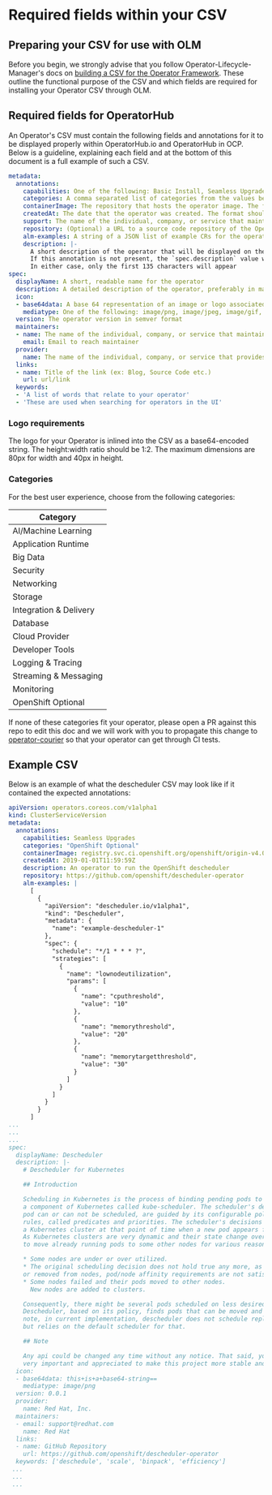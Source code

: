 # Required fields within your CSV

## Preparing your CSV for use with OLM

Before you begin, we strongly advise that you follow Operator-Lifecycle-Manager's docs on [building a CSV for the Operator Framework](https://github.com/operator-framework/operator-lifecycle-manager/blob/master/Documentation/design/building-your-csv.md). These outline the functional purpose of the CSV and which fields are required for installing your Operator CSV through OLM.

## Required fields for OperatorHub

An Operator's CSV must contain the following fields and annotations for it to be displayed properly within OperatorHub.io and OperatorHub in OCP. Below is a guideline, explaining each field and at the bottom of this document is a full example of such a CSV.

```yaml
metadata:
  annotations:
    capabilities: One of the following: Basic Install, Seamless Upgrades, Full Lifecycle, Deep Insights, Auto Pilot. For more information see https://www.operatorhub.io/images/capability-level-diagram.svg
    categories: A comma separated list of categories from the values below. If not set, this will be set to "Other" in the UI
    containerImage: The repository that hosts the operator image. The format should match ${REGISTRYHOST}/${USERNAME}/${NAME}:${TAG}
    createdAt: The date that the operator was created. The format should match yyyy-mm-ddThh:mm:ssZ
    support: The name of the individual, company, or service that maintains this operator
    repository: (Optional) a URL to a source code repository of the Operator, intended for community Operators to direct users where to file issues / bug
    alm-examples: A string of a JSON list of example CRs for the operator's CRDs
    description: |-
      A short description of the operator that will be displayed on the marketplace tile
      If this annotation is not present, the `spec.description` value will be shown instead
      In either case, only the first 135 characters will appear
spec:
  displayName: A short, readable name for the operator
  description: A detailed description of the operator, preferably in markdown format
  icon: 
  - base64data: A base 64 representation of an image or logo associated with your operator
    mediatype: One of the following: image/png, image/jpeg, image/gif, image/svg+xml
  version: The operator version in semver format
  maintainers:
  - name: The name of the individual, company, or service that maintains this operator
    email: Email to reach maintainer
  provider:
    name: The name of the individual, company, or service that provides this operator
  links:
  - name: Title of the link (ex: Blog, Source Code etc.)
    url: url/link
  keywords:
  - 'A list of words that relate to your operator'
  - 'These are used when searching for operators in the UI'
```

### Logo requirements

The logo for your Operator is inlined into the CSV as a base64-encoded string. The height:width ratio should be 1:2. The maximum dimensions are 80px for width and 40px in height.

### Categories

For the best user experience, choose from the following categories:

| Category  |
|-----------|
| AI/Machine Learning |
| Application Runtime |
| Big Data |
| Security |
| Networking |
| Storage |
| Integration & Delivery |
| Database |
| Cloud Provider |
| Developer Tools |
| Logging & Tracing |
| Streaming & Messaging |
| Monitoring |
| OpenShift Optional |

If none of these categories fit your operator, please open a PR against this repo to edit this doc and we will work with you to propagate this change to [operator-courier](https://github.com/operator-framework/operator-courier) so that your operator can get through CI tests.

## Example CSV

Below is an example of what the descheduler CSV may look like if it contained the expected annotations:

```yaml
apiVersion: operators.coreos.com/v1alpha1
kind: ClusterServiceVersion
metadata:
  annotations:
    capabilities: Seamless Upgrades
    categories: "OpenShift Optional"
    containerImage: registry.svc.ci.openshift.org/openshift/origin-v4.0:descheduler-operator
    createdAt: 2019-01-01T11:59:59Z
    description: An operator to run the OpenShift descheduler
    repository: https://github.com/openshift/descheduler-operator
    alm-examples: |
      [
        {
          "apiVersion": "descheduler.io/v1alpha1",
          "kind": "Descheduler",
          "metadata": {
            "name": "example-descheduler-1"
          },
          "spec": {
            "schedule": "*/1 * * * ?",
            "strategies": [
              {
                "name": "lownodeutilization",
                "params": [
                  {
                    "name": "cputhreshold",
                    "value": "10"
                  },
                  {
                    "name": "memorythreshold",
                    "value": "20"
                  },
                  {
                    "name": "memorytargetthreshold",
                    "value": "30"
                  }
                ]
              }
            ]
          }
        }
      ]
...
...
...
spec:
  displayName: Descheduler
  description: |-
    # Descheduler for Kubernetes

    ## Introduction

    Scheduling in Kubernetes is the process of binding pending pods to nodes, and is performed by
    a component of Kubernetes called kube-scheduler. The scheduler's decisions, whether or where a
    pod can or can not be scheduled, are guided by its configurable policy which comprises of set of
    rules, called predicates and priorities. The scheduler's decisions are influenced by its view of
    a Kubernetes cluster at that point of time when a new pod appears first time for scheduling.
    As Kubernetes clusters are very dynamic and their state change over time, there may be desired
    to move already running pods to some other nodes for various reasons

    * Some nodes are under or over utilized.
    * The original scheduling decision does not hold true any more, as taints or labels are added to
    or removed from nodes, pod/node affinity requirements are not satisfied any more.
    * Some nodes failed and their pods moved to other nodes.
      New nodes are added to clusters.

    Consequently, there might be several pods scheduled on less desired nodes in a cluster.
    Descheduler, based on its policy, finds pods that can be moved and evicts them. Please
    note, in current implementation, descheduler does not schedule replacement of evicted pods
    but relies on the default scheduler for that.

    ## Note

    Any api could be changed any time without any notice. That said, your feedback is
    very important and appreciated to make this project more stable and useful.
  icon:
  - base64data: this+is+a+base64-string==
    mediatype: image/png
  version: 0.0.1
  provider:
    name: Red Hat, Inc.
  maintainers:
  - email: support@redhat.com
    name: Red Hat
  links:
  - name: GitHub Repository
    url: https://github.com/openshift/descheduler-operator
  keywords: ['deschedule', 'scale', 'binpack', 'efficiency']
 ...
 ...
 ...
```